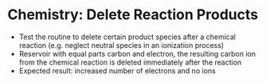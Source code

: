 # Chemistry: Delete Reaction Products
* Test the routine to delete certain product species after a chemical reaction (e.g. neglect neutral species in an ionization process)
* Reservoir with equal parts carbon and electron, the resulting carbon ion from the chemical reaction is deleted immediately after the reaction
* Expected result: increased number of electrons and no ions